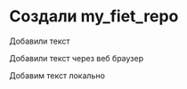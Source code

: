 ﻿# Cоздали my_fiet_repo

Добавили текст 

Добавили текст через веб браузер


Добавим текст локально 